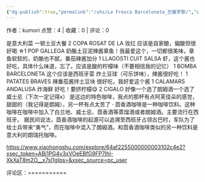 ```yaml
---
{"dg-publish":true,"permalink":"/xhs/La Fresca Barceloneta_巴塞罗那/","created":"2025-03-17T22:06:30.521+08:00","updated":"2025-03-17T22:06:30.522+08:00"}
---
```


作者：kumori
点赞：4   |   收藏：0   |   评论：0

是意大利菜 一顿土豆大餐
2 COPA ROSAT DE LA 玫红 应该是自家酿，偏酸但很好喝
☆1 POP GALLEGA 奶酪土豆泥辣酱章鱼！我最爱这个，一切都很美味，章鱼软软的，奶酪也不腻，番茄辣酱加分
1 LLAGOSTI CUIT SALSA 虾，这个酱也好吃，具体什么味道，忘了。应该是酸的柠檬味（不要相信我的记忆）
1 BOMBA BARCELONETA 这个应该是西班牙菜 炸土豆球（可乐饼味），辣酱很好吃！
1 PATATES BRAVES 辣番茄酱拌土豆块 很好吃，我好爱这个酱
1 CALAMARS ANDALUSA 炸海鲜 好吃！要挤柠檬😋
2 CIGALO 好像一个选了朗姆酒一个选了威士忌（下次一定记得x） 是这边的特色咖啡，我点的那杯有点阿芙佳朵的感觉，甜甜的（我记得是朗姆），另一杯有点太苦了
· 茴香酒咖啡是一种咖啡饮料。这种咖啡在咖啡中加入了白兰地、威士忌、茴香酒等蒸馏酒或者朗姆酒。主要流行在西班牙。 据民间说法，茴香酒咖啡的起源可以追溯至西班牙占领古巴时，军队为了给士兵带来“勇气”，而在咖啡中混入了朗姆酒。和茴香酒咖啡类似的另一种饮料是意大利的朗瑞托咖啡。

https://www.xiaohongshu.com/explore/64af2255000000003102c4e2?xsec_token=ABj1PG4v3xVOeEBfG9FP7lhI-XkXaT8m2O__x7sl1gIps=&xsec_source=pc_user

评论区：===========

